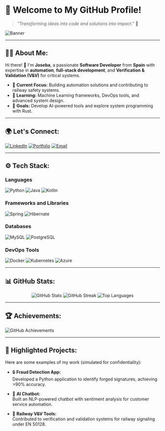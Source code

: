 # 🚀 Welcome to My GitHub Profile!
> *"Transforming ideas into code and solutions into impact."* 🌌  

![Banner](https://ibb.co/LJ7jKZz) <!-- Crea tu banner en Canva o con una herramienta de diseño y sube la imagen aquí -->

---

## 👨‍💻 About Me:
Hi there! 👋 I'm **Joseba**, a passionate **Software Developer** from **Spain** with expertise in **automation**, **full-stack development**, and **Verification & Validation (V&V)** for critical systems.  

- 🔧 **Current Focus:** Building automation solutions and contributing to railway safety systems.
- 🌱 **Learning:** Machine Learning frameworks, DevOps tools, and advanced system design.
- 🎯 **Goals:** Develop AI-powered tools and explore system programming with Rust.  

---

## 🌍 Let's Connect:
[![LinkedIn](https://img.shields.io/badge/LinkedIn-%230077B5.svg?style=for-the-badge&logo=linkedin&logoColor=white)](https://linkedin.com/in/joseba-lorenzo/) 
[![Portfolio](https://img.shields.io/badge/Portfolio-%23000000.svg?style=for-the-badge&logo=github&logoColor=white)](https://github.com/JosebaScalian)
[![Email](https://img.shields.io/badge/Email-%23D14836.svg?style=for-the-badge&logo=gmail&logoColor=white)](mailto:youremail@example.com)

---

## ⚙️ Tech Stack:
### Languages
![Python](https://img.shields.io/badge/Python-%2314354C.svg?style=for-the-badge&logo=python&logoColor=white)
![Java](https://img.shields.io/badge/Java-%23ED8B00.svg?style=for-the-badge&logo=java&logoColor=white)
![Kotlin](https://img.shields.io/badge/Kotlin-%237F52FF.svg?style=for-the-badge&logo=kotlin&logoColor=white)

### Frameworks and Libraries
![Spring](https://img.shields.io/badge/Spring-%236DB33F.svg?style=for-the-badge&logo=spring&logoColor=white)
![Hibernate](https://img.shields.io/badge/Hibernate-%59666C.svg?style=for-the-badge&logo=hibernate&logoColor=white)

### Databases
![MySQL](https://img.shields.io/badge/MySQL-%2300f.svg?style=for-the-badge&logo=mysql&logoColor=white)
![PostgreSQL](https://img.shields.io/badge/PostgreSQL-%23316192.svg?style=for-the-badge&logo=postgresql&logoColor=white)

### DevOps Tools
![Docker](https://img.shields.io/badge/Docker-%230db7ed.svg?style=for-the-badge&logo=docker&logoColor=white)
![Kubernetes](https://img.shields.io/badge/Kubernetes-%23326ce5.svg?style=for-the-badge&logo=kubernetes&logoColor=white)
![Azure](https://img.shields.io/badge/Azure-%230072C6.svg?style=for-the-badge&logo=microsoftazure&logoColor=white)

---

## 📊 GitHub Stats:
<p align="center">
  <img src="https://github-readme-stats.vercel.app/api?username=JosebaScalian&theme=radical&hide_border=false&include_all_commits=false&count_private=true" alt="GitHub Stats" />
  <img src="https://github-readme-streak-stats.herokuapp.com/?user=JosebaScalian&theme=radical&hide_border=false" alt="GitHub Streak" />
  <img src="https://github-readme-stats.vercel.app/api/top-langs/?username=JosebaScalian&theme=radical&hide_border=false&layout=compact" alt="Top Languages" />
</p>

---

## 🏆 Achievements:
![GitHub Achievements](https://github-profile-trophy.vercel.app/?username=JosebaScalian&theme=radical&no-frame=false&margin-w=15)

---

## 💼 Highlighted Projects:
Here are some examples of my work (simulated for confidentiality):

- 🔒 **Fraud Detection App:**  
   Developed a Python application to identify forged signatures, achieving >90% accuracy.
     

- 🤖 **AI Chatbot:**  
   Built an NLP-powered chatbot with sentiment analysis for customer service automation.
  

- 🚄 **Railway V&V Tools:**  
   Contributed to verification and validation systems for railway signaling under EN 50128.
   

